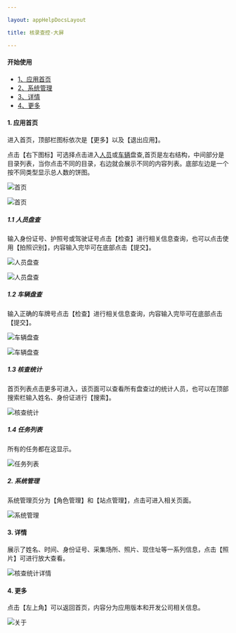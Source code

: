 ```yaml
---

layout: appHelpDocsLayout

title: 核录查控-大屏

---
```


#### 开始使用

* [1、应用首页](#home)
* [2、系统管理](#system_management)
* [3、详情](#detail)
* [4、更多](#more)

#### 1. 应用首页 <span id="home"> </span>
进入首页，顶部栏图标依次是【更多】以及【退出应用】。

点击【右下图标】可选择点击进入[人员](#person_check1)或[车辆](#person_check2)盘查,首页是左右结构，中间部分是目录列表，当你点击不同的目录，右边就会展示不同的内容列表。底部左边是一个按不同类型显示总人数的饼图。

![首页](./img/personcheck/ipad/home.jpg)

![首页](./img/personcheck/ipad/home1.jpg)
##### 1.1 人员盘查<span id="person_check1"> </span>
输入身份证号、护照号或驾驶证号点击【检查】进行相关信息查询，也可以点击使用【拍照识别】，内容输入完毕可在底部点击【提交】。

![人员盘查](./img/personcheck/ipad/personnel_check.jpg)

![人员盘查](./img/personcheck/ipad/personnel_check1.jpg)
##### 1.2 车辆盘查<span id="person_check2"> </span>
输入正确的车牌号点击【检查】进行相关信息查询，内容输入完毕可在底部点击【提交】。

![车辆盘查](./img/personcheck/ipad/vehicle_inventory.jpg)

![车辆盘查](./img/personcheck/ipad/vehicle_inventory1.jpg)

##### 1.3 核查统计<span id="person_check3"> </span>
首页列表点击更多可进入，该页面可以查看所有盘查过的统计人员，也可以在顶部搜索栏输入姓名、身份证进行【搜索】。

![核查统计](./img/personcheck/ipad/verification_statistics.jpg)

##### 1.4 任务列表<span id="person_check5"> </span>
所有的任务都在这显示。

![任务列表](./img/personcheck/ipad/task_list.jpg)

##### 2. 系统管理<span id="system_management"> </span>
系统管理页分为【角色管理】和【站点管理】，点击可进入相关页面。

![系统管理](./img/personcheck/ipad/system_management.jpg)

#### 3. 详情 <span id="detail"> </span>
展示了姓名、时间、身份证号、采集场所、照片、现住址等一系列信息，点击【照片】可进行放大查看。

![核查统计详情](./img/personcheck/ipad/hecha_detail.jpg)

#### 4. 更多 <span id="more"> </span>
点击【左上角】可以返回首页，内容分为应用版本和开发公司相关信息。

![关于](./img/personcheck/ipad/about.jpg)
